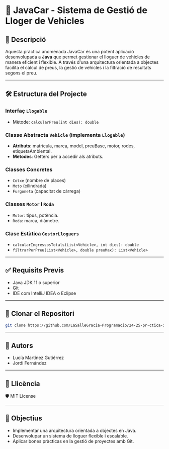 # 🚗 JavaCar - Sistema de Gestió de Lloger de Vehicles

## 🌟 Descripció
Aquesta pràctica anomenada JavaCar és una potent aplicació desenvolupada a **Java** que permet gestionar el lloguer de vehicles de manera eficient i flexible. A través d'una arquitectura orientada a objectes facilita el càlcul de preus, la gestió de vehicles i la filtració de resultats segons el preu.

---

## 🛠️ Estructura del Projecte
### Interfaç `Llogable`
- Mètode: `calcularPreu(int dies): double`

### Classe Abstracta `Vehicle` (implementa `Llogable`)
- **Atributs**: matrícula, marca, model, preuBase, motor, rodes, etiquetaAmbiental.
- **Mètodes**: Getters per a accedir als atributs.

### Classes Concretes
- `Cotxe` (nombre de places)
- `Moto` (cilindrada)
- `Furgoneta` (capacitat de càrrega)

### Classes `Motor` i `Roda`
- `Motor`: tipus, potència.
- `Roda`: marca, diàmetre.

### Clase Estàtica `GestorLloguers`
- `calcularIngressosTotals(List<Vehicle>, int dies): double`
- `filtrarPerPreu(List<Vehicle>, double preuMax): List<Vehicle>`

---

## ✅ Requisits Previs
- Java JDK 11 o superior
- Git
- IDE com IntelliJ IDEA o Eclipse

---

## 🚀 Clonar el Repositori
```bash
git clone https://github.com/LaSalleGracia-Programacio/24-25-pr-ctica-ii-javacar-jordi_lucia_dam1.git
```

---

## 📝 Autors
- Lucía Martínez Gutiérrez
- Jordi Fernández

---

## 📜 Llicència
🛡️ MIT License

---

## 🎯 Objectius
- Implementar una arquitectura orientada a objectes en Java.
- Desenvolupar un sistema de lloguer flexible i escalable.
- Aplicar bones pràcticas en la gestió de proyectes amb Git.
